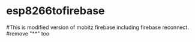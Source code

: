 # esp8266tofirebase
#This is modified version of mobitz firebase including firebase reconnect.
#remove "**" too

